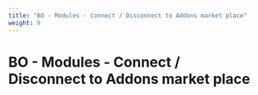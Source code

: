 ```yaml
---
title: "BO - Modules - Connect / Disconnect to Addons market place"
weight: 9
---
```


# BO - Modules - Connect / Disconnect to Addons market place
